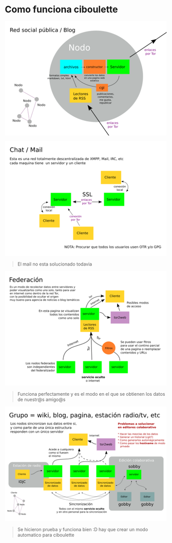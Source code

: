 # Como funciona ciboulette

![Nodo base](Base.png)

![Chat con XMPP y mail](Chat.png)
> El mail no esta solucionado todavia

![Federar contenido](Federación.png)
> Funciona perfectamente y es el modo en el que se obtienen los datos de nuestr@s amigo@s

![Grupo de trabajo](Grupos.png)
> Se hicieron prueba y funciona bien :D hay que crear un modo automatico para ciboulette
